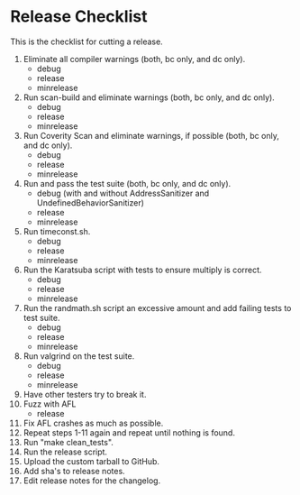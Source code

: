 # Release Checklist

This is the checklist for cutting a release.

1.	Eliminate all compiler warnings (both, bc only, and dc only).
	* debug
	* release
	* minrelease
2.	Run scan-build and eliminate warnings (both, bc only, and dc only).
	* debug
	* release
	* minrelease
3.	Run Coverity Scan and eliminate warnings, if possible (both, bc only, and dc
	only).
	* debug
	* release
	* minrelease
4.	Run and pass the test suite (both, bc only, and dc only).
	* debug (with and without AddressSanitizer and UndefinedBehaviorSanitizer)
	* release
	* minrelease
5.	Run timeconst.sh.
	* debug
	* release
	* minrelease
6.	Run the Karatsuba script with tests to ensure multiply is correct.
	* debug
	* release
	* minrelease
7.	Run the randmath.sh script an excessive amount and add failing tests to
	test suite.
	* debug
	* release
	* minrelease
8.	Run valgrind on the test suite.
	* debug
	* release
	* minrelease
9.	Have other testers try to break it.
10.	Fuzz with AFL
	* release
11.	Fix AFL crashes as much as possible.
12.	Repeat steps 1-11 again and repeat until nothing is found.
13.	Run "make clean_tests".
14.	Run the release script.
15.	Upload the custom tarball to GitHub.
16.	Add sha's to release notes.
17.	Edit release notes for the changelog.
